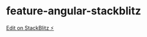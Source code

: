 # feature-angular-stackblitz

[Edit on StackBlitz ⚡️](https://stackblitz.com/edit/angular-ivy-6jzhhq)